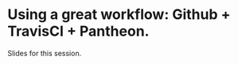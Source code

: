 Using a great workflow: Github + TravisCI + Pantheon.
========================================================

Slides for this session.
